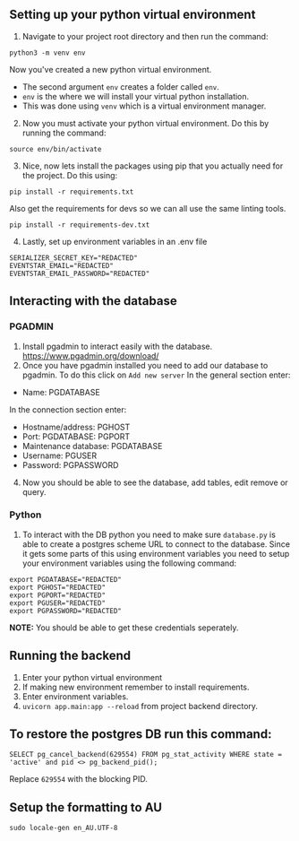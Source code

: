 ## Setting up your python virtual environment
1. Navigate to your project root directory and then run the command:
```
python3 -m venv env
```
Now you've created a new python virtual environment. 
- The second argument `env` creates a folder called `env`.
- `env` is the where we will install your virtual python installation. 
- This was done using `venv` which is a virtual environment manager. 
2. Now you must activate your python virtual environment. Do this by running the command:
```
source env/bin/activate
```
3. Nice, now lets install the packages using pip that you actually need for the project. Do this using:
```
pip install -r requirements.txt
```
Also get the requirements for devs so we can all use the same linting tools.
```
pip install -r requirements-dev.txt
```
4. Lastly, set up environment variables in an .env file
```
SERIALIZER_SECRET_KEY="REDACTED"
EVENTSTAR_EMAIL="REDACTED"
EVENTSTAR_EMAIL_PASSWORD="REDACTED"
```

## Interacting with the database
### PGADMIN
1. Install pgadmin to interact easily with the database. https://www.pgadmin.org/download/
2. Once you have pgadmin installed you need to add our database to pgadmin. To do this click on `Add new server`
In the general section enter:
- Name: PGDATABASE

In the connection section enter: 
- Hostname/address: PGHOST
- Port: PGDATABASE: PGPORT
- Maintenance database: PGDATABASE
- Username: PGUSER
- Password: PGPASSWORD 
4. Now you should be able to see the database, add tables, edit remove or query.

### Python
1. To interact with the DB python you need to make sure `database.py` is able to create a postgres scheme URL to connect to the database. Since it gets some parts of this using environment variables you need to setup your environment variables using the following command:
```
export PGDATABASE="REDACTED"
export PGHOST="REDACTED"
export PGPORT="REDACTED"
export PGUSER="REDACTED"
export PGPASSWORD="REDACTED"
```
**NOTE:**
You should be able to get these credentials seperately.

## Running the backend
1. Enter your python virtual environment
2. If making new environment remember to install requirements.
3. Enter environment variables.
4. `uvicorn app.main:app --reload` from project backend directory.

## To restore the postgres DB run this command:
```
SELECT pg_cancel_backend(629554) FROM pg_stat_activity WHERE state = 'active' and pid <> pg_backend_pid();
```
Replace `629554` with the blocking PID.

## Setup the formatting to AU

```
sudo locale-gen en_AU.UTF-8
```